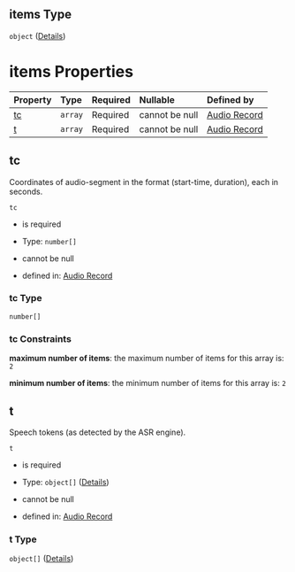 ## items Type

`object` ([Details](audio_record-properties-s-items-properties-u-items-properties-ss-items.md))

# items Properties

| Property  | Type    | Required | Nullable       | Defined by                                                                                                                                                                                                                                                           |
| :-------- | :------ | :------- | :------------- | :------------------------------------------------------------------------------------------------------------------------------------------------------------------------------------------------------------------------------------------------------------------- |
| [tc](#tc) | `array` | Required | cannot be null | [Audio Record](audio_record-defs-time_coordinates.md "https://impresso.github.io/impresso-schemas/json/canonical/audio_record.schema.json#/properties/s/items/properties/u/items/properties/ss/items/properties/tc")                                                 |
| [t](#t)   | `array` | Required | cannot be null | [Audio Record](audio_record-properties-s-items-properties-u-items-properties-ss-items-properties-t.md "https://impresso.github.io/impresso-schemas/json/canonical/audio_record.schema.json#/properties/s/items/properties/u/items/properties/ss/items/properties/t") |

## tc

Coordinates of audio-segment in the format (start-time, duration), each in seconds.

`tc`

*   is required

*   Type: `number[]`

*   cannot be null

*   defined in: [Audio Record](audio_record-defs-time_coordinates.md "https://impresso.github.io/impresso-schemas/json/canonical/audio_record.schema.json#/properties/s/items/properties/u/items/properties/ss/items/properties/tc")

### tc Type

`number[]`

### tc Constraints

**maximum number of items**: the maximum number of items for this array is: `2`

**minimum number of items**: the minimum number of items for this array is: `2`

## t

Speech tokens (as detected by the ASR engine).

`t`

*   is required

*   Type: `object[]` ([Details](audio_record-properties-s-items-properties-u-items-properties-ss-items-properties-t-items.md))

*   cannot be null

*   defined in: [Audio Record](audio_record-properties-s-items-properties-u-items-properties-ss-items-properties-t.md "https://impresso.github.io/impresso-schemas/json/canonical/audio_record.schema.json#/properties/s/items/properties/u/items/properties/ss/items/properties/t")

### t Type

`object[]` ([Details](audio_record-properties-s-items-properties-u-items-properties-ss-items-properties-t-items.md))

